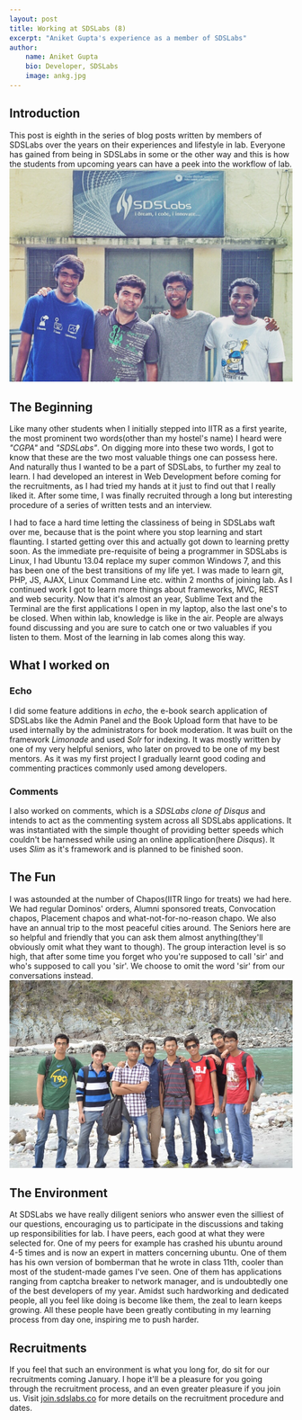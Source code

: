 ```yaml
---
layout: post
title: Working at SDSLabs (8)
excerpt: "Aniket Gupta's experience as a member of SDSLabs"
author:
    name: Aniket Gupta
    bio: Developer, SDSLabs
    image: ankg.jpg
---
```


## Introduction

This post is eighth in the series of blog posts written by members of SDSLabs over the years on their experiences and lifestyle in lab. Everyone has gained from being in SDSLabs in some or the other way and this is how the students from upcoming years can have a peek into the workflow of lab.
![SDSLabs](/images/posts/SDSLabs_1.jpg)

## The Beginning

Like many other students when I initially stepped into IITR as a first yearite, the most prominent two words(other than my hostel's name) I heard were _"CGPA"_ and _"SDSLabs"_. On digging more into these two words, I got to know that these are the two most valuable things one can possess here. And naturally thus I wanted to be a part of SDSLabs, to further my zeal to learn. I had developed an interest in Web Development before coming for the recruitments, as I had tried my hands at it just to find out that I really liked it. After some time, I was finally recruited through a long but interesting procedure of a series of written tests and an interview.

I had to face a hard time letting the classiness of being in SDSLabs waft over me, because that is the point where you stop learning and start flaunting. I started getting over this and actually got down to learning pretty soon. As the immediate pre-requisite of being a programmer in SDSLabs is Linux, I had Ubuntu 13.04 replace my super common Windows 7, and this has been one of the best transitions of my life yet. I was made to learn git, PHP, JS, AJAX, Linux Command Line etc. within 2 months of joining lab. As I continued work I got to learn more things about frameworks, MVC, REST and web security. Now that it's almost an year, Sublime Text and the Terminal are the first applications I open in my laptop, also the last one's to be closed. When within lab, knowledge is like in the air. People are always found discussing and you are sure to catch one or two valuables if you listen to them. Most of the learning in lab comes along this way.

## What I worked on

### Echo

I did some feature additions in _echo_, the e-book search application of SDSLabs like the Admin Panel and the Book Upload form that have to be used internally by the administrators for book moderation. It was built on the framework _Limonade_ and used _Solr_ for indexing. It was mostly written by one of my very helpful seniors, who later on proved to be one of my best mentors. As it was my first project I gradually learnt good coding and commenting practices commonly used among developers.

### Comments

I also worked on comments, which is a _SDSLabs clone of Disqus_ and intends to act as the commenting system across all SDSLabs applications. It was instantiated with the simple thought of providing better speeds which couldn't be harnessed while using an online application(here _Disqus_). It uses _Slim_ as it's framework and is planned to be finished soon.

## The Fun

I was astounded at the number of Chapos(IITR lingo for treats) we had here. We had regular Dominos' orders, Alumni sponsored treats, Convocation chapos, Placement chapos and what-not-for-no-reason chapo. We also have an annual trip to the most peaceful cities around. The Seniors here are so helpful and friendly that you can ask them almost anything(they'll obviously omit what they want to though). The group interaction level is so high, that after some time you forget who you're supposed to call 'sir' and who's supposed to call you 'sir'. We choose to omit the word 'sir' from our conversations instead.
![Trip](/images/posts/Trip_1.jpg)

## The Environment

At SDSLabs we have really diligent seniors who answer even the silliest of our questions, encouraging us to participate in the discussions and taking up responsibilities for lab. I have peers, each good at what they were selected for. One of my peers for example has crashed his ubuntu around 4-5 times and is now an expert in matters concerning ubuntu. One of them has his own version of bomberman that he wrote in class 11th, cooler than most of the student-made games I've seen. One of them has applications ranging from captcha breaker to network manager, and is undoubtedly one of the best developers of my year. Amidst such hardworking and dedicated people, all you feel like doing is become like them, the zeal to learn keeps growing. All these people have been greatly contibuting in my learning process from day one, inspiring me to push harder.

## Recruitments

If you feel that such an environment is what you long for, do sit for our recruitments coming January. I hope it'll be a pleasure for you going through the recruitment process, and an even greater pleasure if you join us. Visit [join.sdslabs.co](http://join.sdslabs.co/) for more details on the recruitment procedure and dates. 

